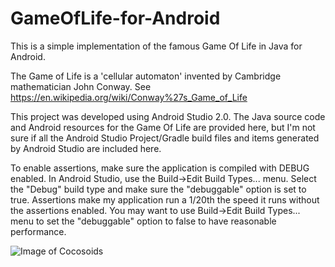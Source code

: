 # GameOfLife-for-Android
This is a simple implementation of the famous Game Of Life in Java for Android.

The Game of Life is a 'cellular automaton' invented by Cambridge mathematician John Conway. See https://en.wikipedia.org/wiki/Conway%27s_Game_of_Life

This project was developed using Android Studio 2.0.  The Java source code and Android resources for the Game Of Life are provided here, but I'm not sure if all the Android Studio Project/Gradle build files and items generated by Android Studio are included here.

To enable assertions, make sure the application is compiled with DEBUG enabled. In Android Studio, use the Build->Edit Build Types... menu. Select the "Debug" build type and make sure the "debuggable" option is set to true. Assertions make my application run a 1/20th the speed it runs without the assertions enabled. You may want to use Build->Edit Build Types... menu to set the "debuggable" option to false to have reasonable performance.

![Image of Cocosoids](http://cdn.rawgit.com/erikbuck/GameOfLife-for-Android/master/GameOfLife.png)
